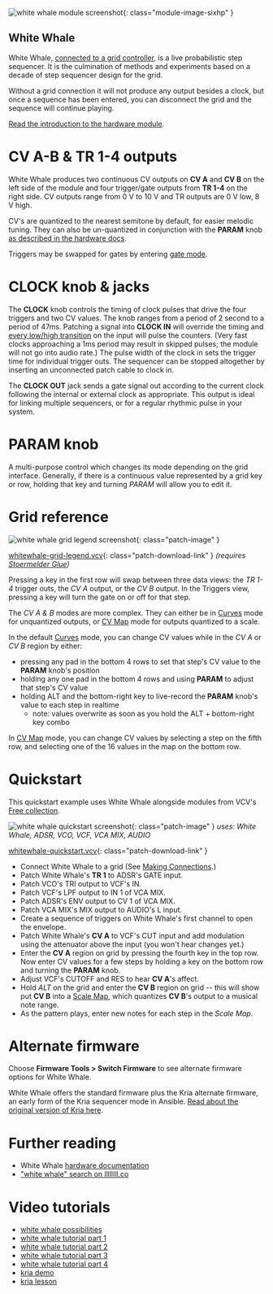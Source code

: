 ![white whale module screenshot](../images/whitewhale.png){: class="module-image-sixhp" }

## White Whale

White Whale, [connected to a grid controller](../../general/connections), is a live probabilistic step sequencer. It is the culmination of methods and experiments based on a decade of step sequencer design for the grid.

Without a grid connection it will not produce any output besides a clock, but once a sequence has been entered, you can disconnect the grid and the sequence will continue playing.

[Read the introduction to the hardware module](http://monome.org/docs/whitewhale/#introduction).

# CV A-B & TR 1-4 outputs

White Whale produces two continuous CV outputs on **CV A** and **CV B** on the left side of the module and four trigger/gate outputs from **TR 1-4** on the right side. CV outputs range from 0 V to 10 V and TR outputs are 0 V low, 8 V high.

CV's are quantized to the nearest semitone by default, for easier melodic tuning. They can also be un-quantized in conjunction with the **PARAM** knob [as described in the hardware docs](https://monome.org/docs/whitewhale/#cv-map).

Triggers may be swapped for gates by entering [gate mode](https://monome.org/docs/whitewhale/#gate-mode).

# CLOCK knob & jacks

The **CLOCK** knob controls the timing of clock pulses that drive the four triggers and two CV values. The knob ranges from a period of 2 second to a period of 47ms. Patching a signal into **CLOCK IN** will override the timing and [every low/high transition](../../general/voltage/#inputs) on the input will pulse the counters. (Very fast clocks approaching a 1ms period may result in skipped pulses; the module will not go into audio rate.) The pulse width of the clock in sets the trigger time for individual trigger outs. The sequencer can be stopped altogether by inserting an unconnected patch cable to clock in.

The **CLOCK OUT** jack sends a gate signal out according to the current clock following the internal or external clock as appropriate. This output is ideal for linking multiple sequencers, or for a regular rhythmic pulse in your system.

# PARAM knob

A multi-purpose control which changes its mode depending on the grid interface. Generally, if there is a continuous value represented by a grid key or row, holding that key and turning *PARAM* will allow you to edit it.

# Grid reference

![white whale grid legend screenshot](../images/whitewhale-grid-legend.png){: class="patch-image" }

[whitewhale-grid-legend.vcv](../patches/whitewhale-grid-legend.vcv){: class="patch-download-link" } *(requires [Stoermelder Glue](https://library.vcvrack.com/Stoermelder-P1))*

Pressing a key in the first row will swap between three data views: the *TR 1-4* trigger outs, the *CV A* output, or the *CV B* output. In the Triggers view, pressing a key will turn the gate on or off for that step.

The *CV A & B* modes are more complex. They can either be in [Curves](http://monome.org/docs/whitewhale/#cv-curves) mode for unquantized outputs, or [CV Map](http://monome.org/docs/whitewhale/#cv-map) mode for outputs quantized to a scale. 

In the default [Curves](http://monome.org/docs/whitewhale/#cv-curves) mode, you can change CV values while in the *CV A* or *CV B* region by either:

- pressing any pad in the bottom 4 rows to set that step's CV value to the **PARAM** knob's position
- holding any one pad in the bottom 4 rows and using **PARAM** to adjust that step's CV value
- holding ALT and the bottom-right key to live-record the **PARAM** knob's value to each step in realtime
  - note: values overwrite as soon as you hold the ALT + bottom-right key combo

In [CV Map](http://monome.org/docs/whitewhale/#cv-map) mode, you can change CV values by selecting a step on the fifth row, and selecting one of the 16 values in the map on the bottom row.

# Quickstart

This quickstart example uses White Whale alongside modules from VCV's [Free collection](https://vcvrack.com/Free).

![white whale quickstart screenshot](../images/whitewhale-quickstart.png){: class="patch-image" }
*uses: White Whale, ADSR, VCO, VCF, VCA MIX, AUDIO*

[whitewhale-quickstart.vcv](../patches/whitewhale-quickstart.vcv){: class="patch-download-link" }

- Connect White Whale to a grid (See [Making Connections](../../general/connections/#making-connections).)
- Patch White Whale's **TR 1** to ADSR's GATE input.
- Patch VCO's TRI output to VCF's IN.
- Patch VCF's LPF output to IN 1 of VCA MIX.
- Patch ADSR's ENV output to CV 1 of VCA MIX.
- Patch VCA MIX's MIX output to AUDIO's L input.
- Create a sequence of triggers on White Whale's first channel to open the envelope.
- Patch White Whale's **CV A** to VCF's CUT input and add modulation using the attenuator above the input (you won't hear changes yet.)
- Enter the **CV A** region on grid by pressing the fourth key in the top row. Now enter CV values for a few steps by holding a key on the bottom row and turning the **PARAM** knob.
- Adjust VCF's CUTOFF and RES to hear **CV A**'s affect.
- Hold *ALT* on the grid and enter the **CV B** region on grid -- this will show put **CV B** into a [Scale Map](https://monome.org/docs/whitewhale/#cv-map), which quantizes **CV B**'s output to a musical note range.
- As the pattern plays, enter new notes for each step in the *Scale Map*.

# Alternate firmware

Choose **Firmware Tools > Switch Firmware** to see alternate firmware options for White Whale.

White Whale offers the standard firmware plus the Kria alternate firmware, an early form of the Kria sequencer mode in Ansible. [Read about the original version of Kria here](https://llllllll.co/t/kria-0-3-initial-release/2409).

# Further reading

* White Whale [hardware documentation](http://monome.org/docs/whitewhale/)
* ["white whale" search on llllllll.co](https://llllllll.co/search?q=white%20whale)

# Video tutorials

* [white whale possibilities](https://vimeo.com/104881064)
* [white whale tutorial part 1](https://vimeo.com/105368808)
* [white whale tutorial part 2](https://vimeo.com/105368874)
* [white whale tutorial part 3](https://vimeo.com/105408057)
* [white whale tutorial part 4](https://vimeo.com/105408747)
* [kria demo](https://vimeo.com/152756139)
* [kria lesson](https://vimeo.com/153923660)
